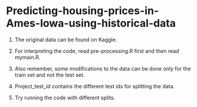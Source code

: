 # Predicting-housing-prices-in-Ames-Iowa-using-historical-data

1) The original data can be found on Kaggle. 

2) For interpreting the code, read pre-processing.R first and then read mymain.R.

3) Also remember, some modifications to the data can be done only for the train set and not the test set.

4) Project_test_id contains the different test ids for splitting the data. 

5) Try running the code with different splits.
